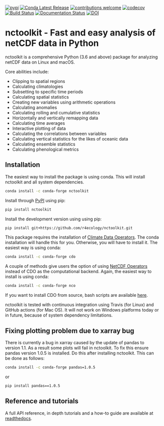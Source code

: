 
<!-- README.md is generated from README.Rmd. Please edit that file -->

[![pypi](https://img.shields.io/pypi/v/nctoolkit.svg)](https://pypi.python.org/pypi/nctoolkit/)
[![Conda Latest Release](https://anaconda.org/conda-forge/nctoolkit/badges/version.svg)](https://anaconda.org/conda-forge/nctoolkit/)
[![contributions welcome](https://img.shields.io/badge/contributions-welcome-brightgreen.svg?style=flat)](https://github.com/r4ecology/nctoolkit/issues) 
[![codecov](https://codecov.io/gh/r4ecology/nctoolkit/branch/master/graph/badge.svg)](https://codecov.io/gh/r4ecology/nctoolkit)
[![Build Status](https://travis-ci.org/r4ecology/nctoolkit.png?branch=master)](https://travis-ci.org/r4ecology/nctoolkit)
[![Documentation Status](https://readthedocs.org/projects/nctoolkit/badge/?version=latest)](https://nctoolkit.readthedocs.io/en/latest/?badge=latest)
[![DOI](https://zenodo.org/badge/DOI/10.5281/zenodo.4034527.svg)](https://doi.org/10.5281/zenodo.4034527)





# nctoolkit - Fast and easy analysis of netCDF data in Python 

nctoolkit is a comprehensive Python (3.6 and above) package for analyzing netCDF data on Linux and macOS.

Core abilities include:
   - Clipping to spatial regions
   - Calculating climatologies
   - Subsetting to specific time periods
   - Calculating spatial statistics
   - Creating new variables using arithmetic operations
   - Calculating anomalies
   - Calculating rolling and cumulative statistics
   - Horizontally and vertically remapping data
   - Calculating time averages
   - Interactive plotting of data
   - Calculating the correlations between variables
   - Calculating vertical statistics for the likes of oceanic data
   - Calculating ensemble statistics
   - Calculating phenological metrics

## Installation

The easiest way to install the package is using conda. This will install nctoolkit and all system dependencies.
```sh
conda install -c conda-forge nctoolkit
```

Install through [PyPI](https://pypi.org/project/nctoolkit/) using pip:
```sh
pip install nctoolkit 
```

Install the development version using using pip:
```sh
pip install git+https://github.com/r4ecology/nctoolkit.git
```

This package requires the installation of [Climate Data Operators](https://code.mpimet.mpg.de/projects/cdo/wiki). The conda installation will handle this for you. Otherwise, you will have to install it.  The easiest way is using conda:

```sh
conda install -c conda-forge cdo 
```

A couple of methods give users the option of using [NetCDF Operators](http://nco.sourceforge.net/) instead of CDO as the computational backend. Again, the easiest way to install is using conda:

```sh
conda install -c conda-forge nco 
```

If you want to install CDO from source, bash scripts are available [here](https://github.com/r4ecology/nctoolkit/tree/master/cdo_installers).
 
nctoolkit is tested with continuous integration using Travis (for Linux) and GitHub actions (for Mac OS). It will not work on Windows platforms today or in future, because of system dependency limitations. 



## Fixing plotting problem due to xarray bug

There is currently a bug in xarray caused by the update of pandas to version 1.1. As a result some plots will fail in nctoolkit. To fix this ensure pandas version 1.0.5 is installed. Do this after installing nctoolkit. This can be done as follows:


```sh
conda install -c conda-forge pandas=1.0.5 
```

or

```sh
pip install pandas==1.0.5
```














## Reference and tutorials

A full API reference, in depth tutorials and a how-to guide are available at [readthedocs](https://nctoolkit.readthedocs.io/en/latest/).






















